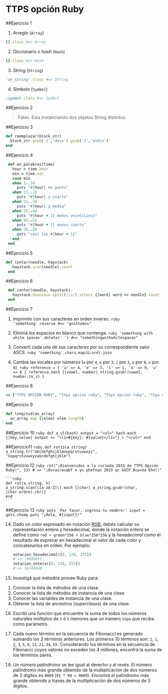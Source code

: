 # TTPS opción Ruby

##Ejercicio 1
  1. Arreglo (`Array`)
  ```ruby
  [].class #=> Array
  ```
  2. Diccionario o _hash_ (`Hash`)
  ```ruby
  {}.class #=> Hash
  ```
  3. String (`String`)
  ```ruby
  'un_string'.class #=> String
  ```
  4. Símbolo (`Symbol`)
  ```ruby
  :symbol.class #=> Symbol
  ```

##Ejercicio 2
   > Falso. Esta instanciando dos objetos String distintos.

##Ejercicio 3
   ```ruby
   def reemplazar(block_str)
     block_str.gsub('{','do\n').gsub('}','end\n')
   end
   ```

##Ejercicio 4
   ```ruby
    def en_palabras(time)
      hour = time.hour
      min = time.min
      case min
      when 1..10
        puts "#{hour} en punto"
      when 11..20
        puts "#{hour} y cuarto"
      when 21..34
        puts "#{hour} y media"
      when 35..44
        puts "#{hour + 1} menos veinticinco"
      when 45..55
        puts "#{hour + 1} menos cuarto"
      when 56..59
        puts "casi las #{hour + 1}"
      end
    end
   ```

##Ejercicio 5
   ```ruby
   def contar(needle, haystack)
      haystack.scan(needle).count
    end
   ```


##Ejercicio 6
   ```ruby
    def contar(needle, haystack)
      haystack.downcase.split(/\s/).select {|word| word == needle}.count
    end
   ```

##Ejercicio 7
  1. Imprimilo con sus caracteres en orden inverso.
    ```ruby
    'something'.reverse #=> "gnihtemos"
    ```

  2. Eliminá los espacios en blanco que contenga.
    ```ruby
    'something with white spaces'.delete(' ') #=> "somethingwithwhitespaces"
    ```

  3. Convertí cada uno de sus caracteres por su correspondiente valor ASCII.
    ```ruby
    'something'.chars.map(&:ord).join
    ```

  4. Cambiá las vocales por números (`a` por `4`, `e` por `3`, `i` por `1`, `o` por `0`, `u` por `6`).
    ```ruby
    reference = { 'a' => 4, 'e' => 3, 'i' => 1, 'o' => 0, 'u' => 6 }
    reference.each {|vowel, number| string.gsub!(vowel, number.to_s) }
    ```

##Ejercicio 8
   ```ruby
   => ["TTPS OPCION RUBY", "ttps opcion ruby", "Ttps opcion ruby", "ttps oPCION rUBY"]
   ```

##Ejercicio 9
   ```ruby
   def longitud(an_array)
     an_array.map {|elem| elem.length}
   end
   ```

##Ejercicio 10
    ```ruby
    def a_ul(hash)
      output = "<ul>"
      hash.each {|key,value| output += "<li>#{key}: #{value}</li>"} + "</ul>"
    end
    ```

##Ejercicio11
    ```ruby
    def rot13(a_string)
     a_string.tr("abcdefghijklmnopqrstuvwxyz", "nopqrstuvwxyzabcdefghijklm")
    ```

##Ejercicio 12
    ```ruby
    rot("¡Bienvenidos a la cursada 2015 de TTPS Opción Ruby!", 13)
    # => "¡Ovrairavqbf n yn phefnqn 2015 qr GGCF Bcpvóa Ehol!"
    ```

    ```ruby
    def rot(a_string, n)
    a_string.scan(\[a-zA-Z]\).each {|char| a_string.gsub!(char, (char.ord+n).chr)}
    end
    ```

##Ejercicio 13
    ```ruby
    puts 'Por favor, ingresa tu nombre:'
    input = gets.chomp
    puts "¡Hola, #{input}!"
    ```



14) Dado un color expresado en notación [RGB](https://es.wikipedia.org/wiki/RGB), debés calcular su representación
    entera y hexadecimal, donde la notación _entera_ se define como `red + green*256 + blue*256*256` y la _hexadecimal_
    como el resultado de expresar en hexadecimal el valor de cada color y concatenarlos en orden. Por ejemplo:

    ```ruby
    notacion_hexadecimal([0, 128, 255])
    # => '#0080FF'
    notacion_entera([0, 128, 255])
    # => 16744448
    ```

15) Investigá qué métodos provee Ruby para:
  1. Conocer la lista de métodos de una clase.
  2. Conocer la lista de métodos de instancia de una clase.
  3. Conocer las variables de instancia de una clase.
  4. Obtener la lista de ancestros (_superclases_) de una clase.

16) Escribí una función que encuentre la suma de todos los números naturales múltiplos de `3` ó `5` menores que un
    número `tope` que reciba como parámetro.

17) Cada nuevo término en la secuencia de Fibonacci es generado sumando los 2 términos anteriores. Los primeros 10
    términos son: `1`, `1`, `2`, `3`, `5`, `8`, `13`, `21`, `34`, `55`. Considerando los términos en la secuencia de
    Fibonacci cuyos valores no exceden los 4 millones, encontrá la suma de los términos pares.

18) Un número _palíndromo_ se lee igual al derecho y al revés. El número palíndromo más grande obtenido de la
    multiplicación de dos números de 2 dígitos es `9009` (`91 * 99 = 9009`). Encontrá el palíndromo más grande obtenido a
    través de la multiplicación de dos números de 3 dígitos.
